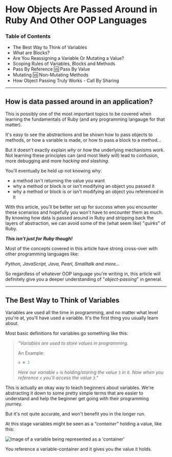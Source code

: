 # How Objects Are Passed Around in Ruby And Other OOP Languages

### Table of Contents
- The Best Way to Think of Variables
- What are Blocks?
- Are You Reassigning a Variable Or Mutating a Value?
- Scoping Rules of Variables, Blocks and Methods
- Pass By Reference 🆚 Pass By Value
- Mutating 🆚 Non-Mutating Methods
- How Object Passing Truly Works - Call By Sharing

---

## How is data passed around in an application?

This is possibly one of the most important topics to be covered when learning the fundamentals of Ruby (and any programming langauge for that matter).

It's easy to see the abstractions and be shown how to pass objects to methods, or how a variable is made, or how to pass a block to a method...

But it doesn't exactly explain _why_ or _how_ the underlying mechanisms work. Not learning these principles can (and most likely will) lead to confusion, more debugging and more _hacking and slashing_.

You'll eventually be held up not knowing why:
- a method isn't returning the value you want
- why a method or block is or isn't modifying an object you passed it
- why a method or block is or isn't modifying an object you referenced in it


With this article, you'll be better set up for success when you encounter these scenarios and hopefully you won't have to encounter them as much. By knowing how data is passed around in Ruby and stripping back the layers of abstraction, we can avoid some of the (what seem like) "_quirks_" of Ruby.

***This isn't just for Ruby though!***

Most of the concepts covered in this article have strong cross-over with other programming languages like:

_Python, JavaScript, Java, Pearl, Smalltalk and more..._

So regardless of whatever OOP language you're writing in, this article will definitely give you a deeper understanding of "_object-passing_" in general.

---

## The Best Way to Think of Variables

Variables are used all the time in programming, and no matter what level you're at, you'll have used a variable. It's the first thing you usually learn about.

Most basic definitions for variables go something like this:
> _"Variables are used to store values in programming._
>
> An Example: 
>```ruby 
>x = 3
>```
> _Here our variable `x` is holding/storing the value `3` in it. Now when you reference `x` you'll access the value `3`."_

This is actually an okay way to teach beginners about variables. We're abstracting it down to some pretty simple terms that are easier to understand and help the beginner get going with their programming journey.

But it's not quite accurate, and won't benefit you in the longer run.

At this stage variables might be seen as a _"container"_ holding a value, like this:

![Image of a variable being represented as a 'container']('images/variables_as_containers.jpg')

You reference a variable-container and it gives you the value it holds.
